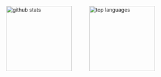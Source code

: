 <div style="display: flex; justify-content: space-evenly; align-items: center;">
    <img src="https://github-readme-stats-one-bice.vercel.app/api?username=cecoeco&theme=jolly&include_all_commits=true&show_icons=true&count_private=true&role=OWNER,ORGANIZATION_MEMBER,COLLABORATOR&include_orgs=true" height="180px" alt="github stats">
    <img src="https://github-readme-stats-one-bice.vercel.app/api/top-langs/?username=cecoeco&layout=compact&theme=jolly" height="180px" alt="top languages" />
</div>
